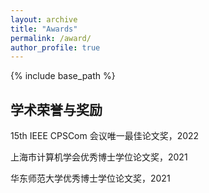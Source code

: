 ```yaml
---
layout: archive
title: "Awards"
permalink: /award/
author_profile: true
---
```


{% include base_path %}


## 学术荣誉与奖励
15th IEEE CPSCom 会议唯一最佳论文奖，2022

上海市计算机学会优秀博士学位论文奖，2021

华东师范大学优秀博士学位论文奖，2021

